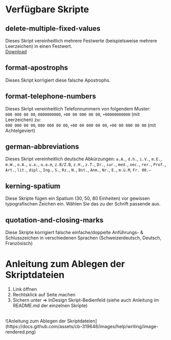 # Verfügbare Skripte
## delete-multiple-fixed-values
Dieses Skript vereinheitlich mehrere Festwerte (beispielsweise mehrere Leerzeichen) in einen Festwert.
<br />
[Download](/downloads/delete-multiple-fixed-values/delete-multiple-fixed-values.jsxbin)
## format-apostrophs
Dieses Skript korrigiert diese falsche Apostrophs.
## format-telephone-numbers
Dieses Skript vereinheitlich Telefonnummern von folgendem Muster:<br />
`000 000 00 00`, `0000000000`, `+00 00 000 00 00`, `+00000000000` (mit Leerzeichen) zu:<br />
`000 000 00 00`, `000 000 00 00`, `+00 00 000 00 00`, `+00 00 000 00 00` (mit Achtelgeviert)
## german-abbreviations
Dieses Skript vereinheitlich deutsche Abkürzungen:
`a.A.`, `d.h.`, `i.V.`, `m.E.`, `m.W.`, `o.A.`, `u.a.`, `u.a.m`, `z.B/Z.B`, `z.H.`, `z.T.`, `Dr.`, `iur.`, `med.`, `oec.`, `rer.`, `Prof.`, `Art.`, `lit.`, `dipl.`, `Ing.`, `S.`, `Rz.`, `N.`, `Bst.`, `Anm.`, `Nr.`, `E.`, `m.ü.M`, `Fr. 00.–`
## kerning-spatium
Diese Skripte fügen ein Spatium (30, 50, 80 Einheiten) vor gewissen typografischen Zeichen ein. Wählen Sie das zu der Schrift passende aus.
## quotation-and-closing-marks
Diese Skripte korrigiert falsche einfache/doppelte Anführungs- & Schlusszeichen in verschiedenen Sprachen (Schweizerdeutsch, Deutsch, Französisch)

# Anleitung zum Ablegen der Skriptdateien
1. Link öffnen
2. Rechtsklick auf Seite machen
3. Sichern unter => InDesign Skript-Bedienfeld (siehe auch Anleitung im README.md der einzelnen Skripte)
<br />
![Anleitung zum Ablegen der Skriptdateien](https://docs.github.com/assets/cb-319648/images/help/writing/image-rendered.png)